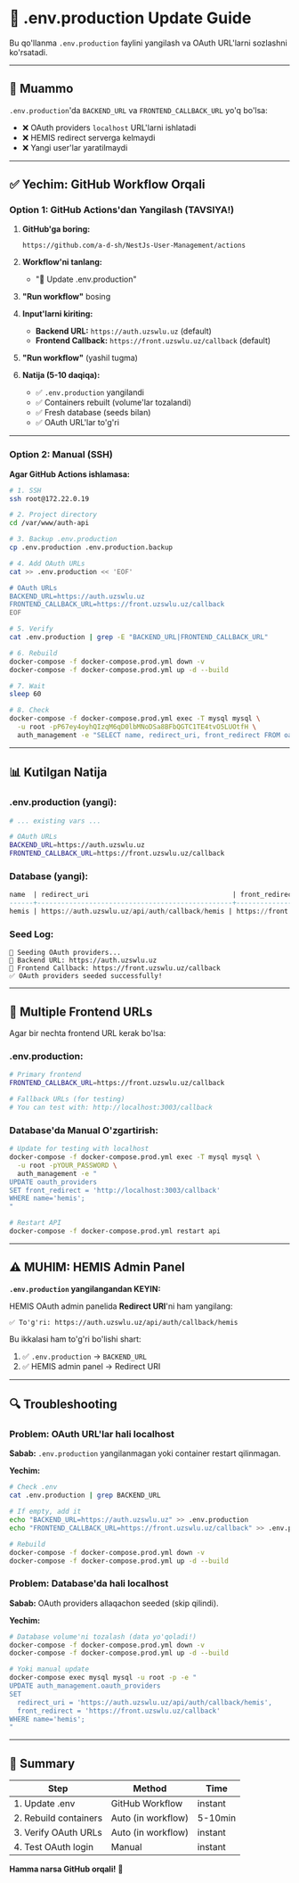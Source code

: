 # 🔧 .env.production Update Guide

Bu qo'llanma `.env.production` faylini yangilash va OAuth URL'larni sozlashni ko'rsatadi.

---

## 🎯 Muammo

`.env.production`'da `BACKEND_URL` va `FRONTEND_CALLBACK_URL` yo'q bo'lsa:

- ❌ OAuth providers `localhost` URL'larni ishlatadi
- ❌ HEMIS redirect serverga kelmaydi
- ❌ Yangi user'lar yaratilmaydi

---

## ✅ Yechim: GitHub Workflow Orqali

### Option 1: GitHub Actions'dan Yangilash (TAVSIYA!)

1. **GitHub'ga boring:**

   ```
   https://github.com/a-d-sh/NestJs-User-Management/actions
   ```

2. **Workflow'ni tanlang:**
   - "🔧 Update .env.production"

3. **"Run workflow"** bosing

4. **Input'larni kiriting:**
   - **Backend URL:** `https://auth.uzswlu.uz` (default)
   - **Frontend Callback:** `https://front.uzswlu.uz/callback` (default)

5. **"Run workflow"** (yashil tugma)

6. **Natija (5-10 daqiqa):**
   - ✅ `.env.production` yangilandi
   - ✅ Containers rebuilt (volume'lar tozalandi)
   - ✅ Fresh database (seeds bilan)
   - ✅ OAuth URL'lar to'g'ri

---

### Option 2: Manual (SSH)

**Agar GitHub Actions ishlamasa:**

```bash
# 1. SSH
ssh root@172.22.0.19

# 2. Project directory
cd /var/www/auth-api

# 3. Backup .env.production
cp .env.production .env.production.backup

# 4. Add OAuth URLs
cat >> .env.production << 'EOF'

# OAuth URLs
BACKEND_URL=https://auth.uzswlu.uz
FRONTEND_CALLBACK_URL=https://front.uzswlu.uz/callback
EOF

# 5. Verify
cat .env.production | grep -E "BACKEND_URL|FRONTEND_CALLBACK_URL"

# 6. Rebuild
docker-compose -f docker-compose.prod.yml down -v
docker-compose -f docker-compose.prod.yml up -d --build

# 7. Wait
sleep 60

# 8. Check
docker-compose -f docker-compose.prod.yml exec -T mysql mysql \
  -u root -pP67ey4oyhQIzqM6qD0lbMNoDSa8BFbQGTC1TE4tvO5LUOtfH \
  auth_management -e "SELECT name, redirect_uri, front_redirect FROM oauth_providers WHERE name='hemis';"
```

---

## 📊 Kutilgan Natija

### .env.production (yangi):

```bash
# ... existing vars ...

# OAuth URLs
BACKEND_URL=https://auth.uzswlu.uz
FRONTEND_CALLBACK_URL=https://front.uzswlu.uz/callback
```

### Database (yangi):

```sql
name  | redirect_uri                                    | front_redirect
------+-------------------------------------------------+----------------------------------
hemis | https://auth.uzswlu.uz/api/auth/callback/hemis | https://front.uzswlu.uz/callback
```

### Seed Log:

```
🌱 Seeding OAuth providers...
📍 Backend URL: https://auth.uzswlu.uz
📍 Frontend Callback: https://front.uzswlu.uz/callback
✅ OAuth providers seeded successfully!
```

---

## 🚀 Multiple Frontend URLs

Agar bir nechta frontend URL kerak bo'lsa:

### .env.production:

```bash
# Primary frontend
FRONTEND_CALLBACK_URL=https://front.uzswlu.uz/callback

# Fallback URLs (for testing)
# You can test with: http://localhost:3003/callback
```

### Database'da Manual O'zgartirish:

```bash
# Update for testing with localhost
docker-compose -f docker-compose.prod.yml exec -T mysql mysql \
  -u root -pYOUR_PASSWORD \
  auth_management -e "
UPDATE oauth_providers
SET front_redirect = 'http://localhost:3003/callback'
WHERE name='hemis';
"

# Restart API
docker-compose -f docker-compose.prod.yml restart api
```

---

## ⚠️ MUHIM: HEMIS Admin Panel

**`.env.production` yangilangandan KEYIN:**

HEMIS OAuth admin panelida **Redirect URI**'ni ham yangilang:

```
✅ To'g'ri: https://auth.uzswlu.uz/api/auth/callback/hemis
```

Bu ikkalasi ham to'g'ri bo'lishi shart:

1. ✅ `.env.production` → `BACKEND_URL`
2. ✅ HEMIS admin panel → Redirect URI

---

## 🔍 Troubleshooting

### Problem: OAuth URL'lar hali localhost

**Sabab:** `.env.production` yangilanmagan yoki container restart qilinmagan.

**Yechim:**

```bash
# Check .env
cat .env.production | grep BACKEND_URL

# If empty, add it
echo "BACKEND_URL=https://auth.uzswlu.uz" >> .env.production
echo "FRONTEND_CALLBACK_URL=https://front.uzswlu.uz/callback" >> .env.production

# Rebuild
docker-compose -f docker-compose.prod.yml down -v
docker-compose -f docker-compose.prod.yml up -d --build
```

### Problem: Database'da hali localhost

**Sabab:** OAuth providers allaqachon seeded (skip qilindi).

**Yechim:**

```bash
# Database volume'ni tozalash (data yo'qoladi!)
docker-compose -f docker-compose.prod.yml down -v
docker-compose -f docker-compose.prod.yml up -d --build

# Yoki manual update
docker-compose exec mysql mysql -u root -p -e "
UPDATE auth_management.oauth_providers
SET
  redirect_uri = 'https://auth.uzswlu.uz/api/auth/callback/hemis',
  front_redirect = 'https://front.uzswlu.uz/callback'
WHERE name='hemis';
"
```

---

## 🎯 Summary

| Step                  | Method             | Time    |
| --------------------- | ------------------ | ------- |
| 1. Update .env        | GitHub Workflow    | instant |
| 2. Rebuild containers | Auto (in workflow) | 5-10min |
| 3. Verify OAuth URLs  | Auto (in workflow) | instant |
| 4. Test OAuth login   | Manual             | instant |

**Hamma narsa GitHub orqali!** 🚀


